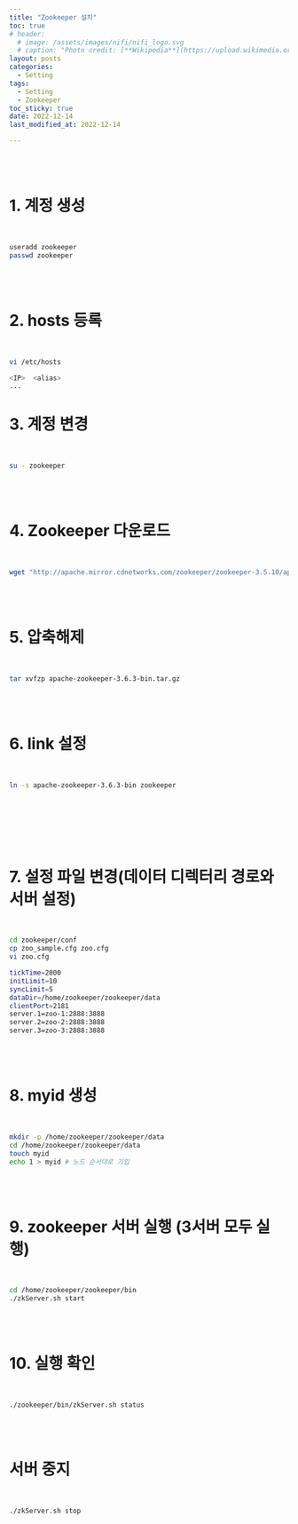 ```yaml
---
title: "Zookeeper 설치"
toc: true
# header:
  # image: /assets/images/nifi/nifi_logo.svg
  # caption: "Photo credit: [**Wikipedia**](https://upload.wikimedia.org/wikipedia/commons/f/ff/Apache-nifi-logo.svg)"
layout: posts
categories:
  - Setting
tags:
  - Setting
  - Zookeeper
toc_sticky: true
date: 2022-12-14
last_modified_at: 2022-12-14

---
```


<br><br>

# 1. 계정 생성

<br>

```bash
useradd zookeeper
passwd zookeeper
```

<br><br>

# 2. hosts 등록

<br>

```bash
vi /etc/hosts

<IP>  <alias>
...
```


# 3. 계정 변경

<br>

```bash
su - zookeeper
```

<br><br>

# 4. Zookeeper 다운로드

<br>

```bash
wget "http://apache.mirror.cdnetworks.com/zookeeper/zookeeper-3.5.10/apache-zookeeper-3.5.10-bin.tar.gz"
```

<br><br>

# 5. 압축해제

<br>

```bash
tar xvfzp apache-zookeeper-3.6.3-bin.tar.gz
```

<br><br>

# 6. link 설정

<br>

```bash
ln -s apache-zookeeper-3.6.3-bin zookeeper
```

<br><br>



<br><br>

# 7. 설정 파일 변경(데이터 디렉터리 경로와 서버 설정)

<br>

```bash
cd zookeeper/conf
cp zoo_sample.cfg zoo.cfg
vi zoo.cfg

tickTime=2000
initLimit=10
syncLimit=5
dataDir=/home/zookeeper/zookeeper/data
clientPort=2181
server.1=zoo-1:2888:3888
server.2=zoo-2:2888:3888
server.3=zoo-3:2888:3888
```

<br><br>

# 8. myid 생성

<br>

```bash
mkdir -p /home/zookeeper/zookeeper/data
cd /home/zookeeper/zookeeper/data
touch myid
echo 1 > myid # 노드 순서대로 기입
```

<br><br>

# 9. zookeeper 서버 실행 (3서버 모두 실행)

<br>

```bash
cd /home/zookeeper/zookeeper/bin
./zkServer.sh start
```

<br><br>

# 10. 실행 확인

<br>

```
./zookeeper/bin/zkServer.sh status
```

<br><br>

# 서버 중지

<br>

```
./zkServer.sh stop
```

<br><br>